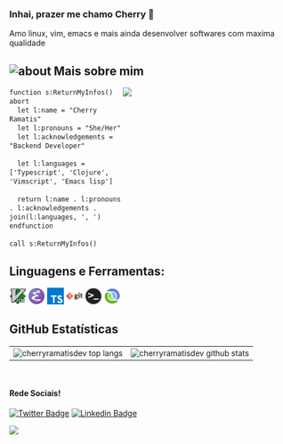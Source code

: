 ### Inhai, prazer me chamo Cherry 💃

Amo linux, vim, emacs e mais ainda desenvolver softwares com maxima qualidade

## <img width="45" alt="about" src="https://raw.github.com/elizarov/elizarov/master/about.png"> Mais sobre mim

<img align="right" width="300" src="https://i2.wp.com/allhtaccess.info/wp-content/uploads/2018/03/programming.gif?fit=1281%2C716&ssl=1" />

```vim
function s:ReturnMyInfos() abort
  let l:name = "Cherry Ramatis"
  let l:pronouns = "She/Her"
  let l:acknowledgements = "Backend Developer"

  let l:languages = ['Typescript', 'Clojure', 'Vimscript', 'Emacs lisp']
  
  return l:name . l:pronouns . l:acknowledgements . join(l:languages, ', ')
endfunction

call s:ReturnMyInfos()
```

## **Linguagens e Ferramentas:**  


<code><img height="30" src="https://raw.githubusercontent.com/github/explore/80688e429a7d4ef2fca1e82350fe8e3517d3494d/topics/vim/vim.png"></code>
<code><img height="30" src="https://raw.githubusercontent.com/github/explore/80688e429a7d4ef2fca1e82350fe8e3517d3494d/topics/emacs/emacs.png"></code>
<code><img height="30" src="https://raw.githubusercontent.com/github/explore/80688e429a7d4ef2fca1e82350fe8e3517d3494d/topics/typescript/typescript.png"></code>
<code><img height="30" src="https://raw.githubusercontent.com/github/explore/80688e429a7d4ef2fca1e82350fe8e3517d3494d/topics/git/git.png"></code>
<code><img height="30" src="https://raw.githubusercontent.com/github/explore/80688e429a7d4ef2fca1e82350fe8e3517d3494d/topics/terminal/terminal.png"></code>
<code><img height="30" src="https://raw.githubusercontent.com/github/explore/80688e429a7d4ef2fca1e82350fe8e3517d3494d/topics/clojure/clojure.png"></code>


## **GitHub Estatísticas**

<center>
  <table align="center">
      <tr>
          <td align="left">
              <img height=150 width="100%" align="center" src="https://github-readme-stats.vercel.app/api/top-langs/?username=cherryramatisdev&layout=compact&theme=dracula&hide_langs_below=1&bg_color=FFFF0000&hide_border=true"  alt="cherryramatisdev top langs"/>
          </td>
          <td align="right">
              <img height=150 width="100%" align="center" src="https://github-readme-stats.vercel.app/api?username=cherryramatisdev&show_icons=true&theme=dracula&line_height=27&bg_color=FFFF0000&hide_border=true"  alt="cherryramatisdev github stats"/>
          </td>
      </tr>
  </table>
</center>

<br>

#### Rede Sociais!

[![Twitter Badge](https://img.shields.io/badge/-Twitter-1DA1F2?style=flat-square&logo=twitter&logoColor=white)](https://twitter.com/cherryramatis) 
[![Linkedin Badge](https://img.shields.io/badge/-LinkedIn-0077B5?style=flat-square&logo=Linkedin&logoColor=white)](https://www.linkedin.com/in/cherryramatis/)

<img src="https://i2.wp.com/allhtaccess.info/wp-content/uploads/2018/03/programming.gif?fit=1281%2C716&ssl=1" />
